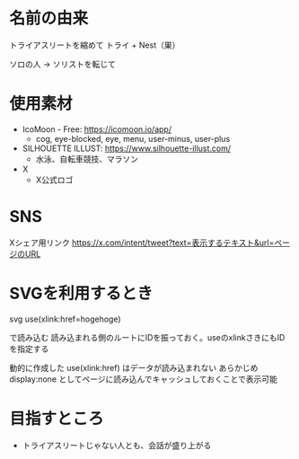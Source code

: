 # 名前の由来

トライアスリートを縮めて
トライ + Nest（巣）

ソロの人 → ソリストを転じて

# 使用素材
- IcoMoon - Free: https://icomoon.io/app/
  - cog, eye-blocked, eye, menu, user-minus, user-plus
- SILHOUETTE ILLUST:  https://www.silhouette-illust.com/
  - 水泳、自転車競技、マラソン
- X
  - X公式ロゴ

# SNS
Xシェア用リンク 
https://x.com/intent/tweet?text=表示するテキスト&url=ページのURL

# SVGを利用するとき
svg
    use(xlink:href=hogehoge)

で読み込む
読み込まれる側のルートにIDを振っておく。useのxlinkさきにもIDを指定する

動的に作成した use(xlink:href) はデータが読み込まれない
あらかじめ display:none としてページに読み込んでキャッシュしておくことで表示可能

# 目指すところ
- トライアスリートじゃない人とも、会話が盛り上がる

